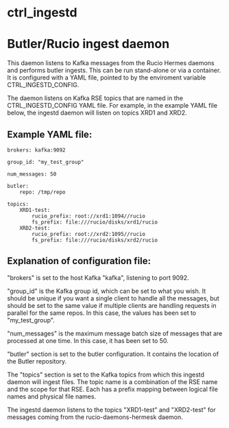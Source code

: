 # ctrl_ingestd
# Butler/Rucio ingest daemon

This daemon listens to Kafka messages from the Rucio Hermes daemons and performs butler ingests.
This can be run stand-alone or via a container.  It is configured with a YAML file, pointed to by
the enviroment variable CTRL_INGESTD_CONFIG.

The daemon listens on Kafka RSE topics that are named in the
CTRL_INGESTD_CONFIG YAML file.  For example, in the example YAML file below, the
ingestd daemon will listen on topics XRD1 and XRD2.

## Example YAML file:
```
brokers: kafka:9092

group_id: "my_test_group"

num_messages: 50

butler:
    repo: /tmp/repo

topics:
    XRD1-test:
        rucio_prefix: root://xrd1:1094//rucio
        fs_prefix: file:///rucio/disks/xrd1/rucio
    XRD2-test:
        rucio_prefix: root://xrd2:1095//rucio
        fs_prefix: file:///rucio/disks/xrd2/rucio
```

## Explanation of configuration file:

"brokers" is set to the host Kafka "kafka", listening to port 9092.

"group_id" is the Kafka group id, which can be set to what you wish. It should be unique if you want a single client to handle all the messages, but should be set to the same value if multiple clients are handling requests in parallel for the same repos.  In this case, the values has been set to "my_test_group".

"num_messages" is the maximum message batch size of messages that are processed at one time.  In this case, it has been set to 50.

"butler" section is set to the butler configuration.  It contains the location of the Butler repository.

The "topics" section is set to the Kafka topics from which this ingestd daemon will ingest files.  The topic
name is a combination of the RSE name and the scope for that RSE.  Each has a prefix mapping between logical file names and physical file names.

The ingestd daemon listens to the topics "XRD1-test" and "XRD2-test" for messages coming from the rucio-daemons-hermesk daemon.
